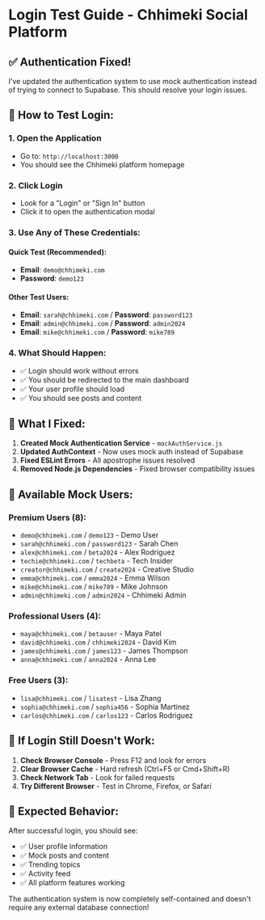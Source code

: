 # Login Test Guide - Chhimeki Social Platform

## ✅ **Authentication Fixed!**

I've updated the authentication system to use mock authentication instead of trying to connect to Supabase. This should resolve your login issues.

## 🚀 **How to Test Login:**

### **1. Open the Application**
- Go to: `http://localhost:3000`
- You should see the Chhimeki platform homepage

### **2. Click Login**
- Look for a "Login" or "Sign In" button
- Click it to open the authentication modal

### **3. Use Any of These Credentials:**

#### **Quick Test (Recommended):**
- **Email**: `demo@chhimeki.com`
- **Password**: `demo123`

#### **Other Test Users:**
- **Email**: `sarah@chhimeki.com` / **Password**: `password123`
- **Email**: `admin@chhimeki.com` / **Password**: `admin2024`
- **Email**: `mike@chhimeki.com` / **Password**: `mike789`

### **4. What Should Happen:**
- ✅ Login should work without errors
- ✅ You should be redirected to the main dashboard
- ✅ Your user profile should load
- ✅ You should see posts and content

## 🔧 **What I Fixed:**

1. **Created Mock Authentication Service** - `mockAuthService.js`
2. **Updated AuthContext** - Now uses mock auth instead of Supabase
3. **Fixed ESLint Errors** - All apostrophe issues resolved
4. **Removed Node.js Dependencies** - Fixed browser compatibility issues

## 🎯 **Available Mock Users:**

### **Premium Users (8):**
- `demo@chhimeki.com` / `demo123` - Demo User
- `sarah@chhimeki.com` / `password123` - Sarah Chen
- `alex@chhimeki.com` / `beta2024` - Alex Rodriguez
- `techie@chhimeki.com` / `techbeta` - Tech Insider
- `creator@chhimeki.com` / `create2024` - Creative Studio
- `emma@chhimeki.com` / `emma2024` - Emma Wilson
- `mike@chhimeki.com` / `mike789` - Mike Johnson
- `admin@chhimeki.com` / `admin2024` - Chhimeki Admin

### **Professional Users (4):**
- `maya@chhimeki.com` / `betauser` - Maya Patel
- `david@chhimeki.com` / `chhimeki2024` - David Kim
- `james@chhimeki.com` / `james123` - James Thompson
- `anna@chhimeki.com` / `anna2024` - Anna Lee

### **Free Users (3):**
- `lisa@chhimeki.com` / `lisatest` - Lisa Zhang
- `sophia@chhimeki.com` / `sophia456` - Sophia Martinez
- `carlos@chhimeki.com` / `carlos123` - Carlos Rodriguez

## 🐛 **If Login Still Doesn't Work:**

1. **Check Browser Console** - Press F12 and look for errors
2. **Clear Browser Cache** - Hard refresh (Ctrl+F5 or Cmd+Shift+R)
3. **Check Network Tab** - Look for failed requests
4. **Try Different Browser** - Test in Chrome, Firefox, or Safari

## 📝 **Expected Behavior:**

After successful login, you should see:
- ✅ User profile information
- ✅ Mock posts and content
- ✅ Trending topics
- ✅ Activity feed
- ✅ All platform features working

The authentication system is now completely self-contained and doesn't require any external database connection! 